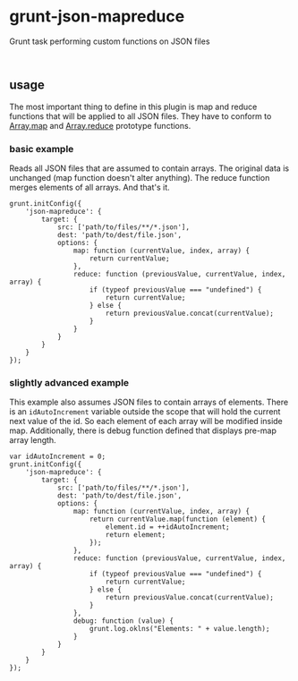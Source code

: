 # grunt-json-mapreduce

Grunt task performing custom functions on JSON files

<p/>
<img src="https://nodei.co/npm/grunt-json-mapreduce.png?downloads=true&stars=true" alt=""/>

<p/>
<img src="https://david-dm.org/tkoomzaaskz/grunt-json-mapreduce.png" alt=""/>

## usage

The most important thing to define in this plugin is map and reduce functions
that will be applied to all JSON files. They have to conform to
[Array.map](https://developer.mozilla.org/en-US/docs/Web/JavaScript/Reference/Global_Objects/Array/Map)
and [Array.reduce](https://developer.mozilla.org/en-US/docs/Web/JavaScript/Reference/Global_Objects/Array/Reduce)
prototype functions.

### basic example

Reads all JSON files that are assumed to contain arrays. The original data is
unchanged (map function doesn't alter anything). The reduce function merges
elements of all arrays. And that's it.

    grunt.initConfig({
        'json-mapreduce': {
            target: {
                src: ['path/to/files/**/*.json'],
                dest: 'path/to/dest/file.json',
                options: {
                    map: function (currentValue, index, array) {
                        return currentValue;
                    },
                    reduce: function (previousValue, currentValue, index, array) {
                        if (typeof previousValue === "undefined") {
                            return currentValue;
                        } else {
                            return previousValue.concat(currentValue);
                        }
                    }
                }
            }
        }
    });

### slightly advanced example

This example also assumes JSON files to contain arrays of elements. There is an
`idAutoIncrement` variable outside the scope that will hold the current next
value of the id. So each element of each array will be modified inside map.
Additionally, there is debug function defined that displays pre-map array length.

    var idAutoIncrement = 0;
    grunt.initConfig({
        'json-mapreduce': {
            target: {
                src: ['path/to/files/**/*.json'],
                dest: 'path/to/dest/file.json',
                options: {
                    map: function (currentValue, index, array) {
                        return currentValue.map(function (element) {
                            element.id = ++idAutoIncrement;
                            return element;
                        });
                    },
                    reduce: function (previousValue, currentValue, index, array) {
                        if (typeof previousValue === "undefined") {
                            return currentValue;
                        } else {
                            return previousValue.concat(currentValue);
                        }
                    },
                    debug: function (value) {
                        grunt.log.oklns("Elements: " + value.length);
                    }
                }
            }
        }
    });
